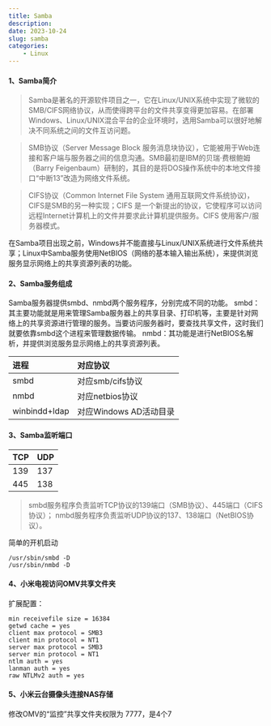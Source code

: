 ```yaml
---
title: Samba
description: 
date: 2023-10-24
slug: samba
categories:
    - Linux
---
```


#### 1、Samba简介
> Samba是著名的开源软件项目之一，它在Linux/UNIX系统中实现了微软的SMB/CIFS网络协议，从而使得跨平台的文件共享变得更加容易。在部署Windows、Linux/UNIX混合平台的企业环境时，选用Samba可以很好地解决不同系统之间的文件互访问题。

> SMB协议（Server Message Block 服务消息块协议），它能被用于Web连接和客户端与服务器之间的信息沟通。SMB最初是IBM的贝瑞·费根鲍姆（Barry Feigenbaum）研制的，其目的是将DOS操作系统中的本地文件接口“中断13”改造为网络文件系统。

> CIFS协议（Common Internet File System 通用互联网文件系统协议)，CIFS是SMB的另一种实现；CIFS 是一个新提出的协议，它使程序可以访问远程Internet计算机上的文件并要求此计算机提供服务。CIFS 使用客户/服务器模式。

在Samba项目出现之前，Windows并不能直接与Linux/UNIX系统进行文件系统共享；Linux中Samba服务使用NetBIOS（网络的基本输入输出系统），来提供浏览服务显示网络上的共享资源列表的功能。
#### 2、Samba服务组成
Samba服务器提供smbd、nmbd两个服务程序，分别完成不同的功能。
smbd：其主要功能就是用来管理Samba服务器上的共享目录、打印机等，主要是针对网络上的共享资源进行管理的服务。当要访问服务器时，要查找共享文件，这时我们就要依靠smbd这个进程来管理数据传输。
nmbd：其功能是进行NetBIOS名解析，并提供浏览服务显示网络上的共享资源列表。

| 进程          | 对应协议               |
| :------------ | :--------------------- |
| smbd          | 对应smb/cifs协议       |
| nmbd          | 对应netbios协议        |
| winbindd+ldap | 对应Windows AD活动目录 |

#### 3、Samba监听端口

| TCP  | UDP  |
| :--- | :--- |
| 139  | 137  |
| 445  | 138  |

> smbd服务程序负责监听TCP协议的139端口（SMB协议）、445端口（CIFS协议）；
> nmbd服务程序负责监听UDP协议的137、138端口（NetBIOS协议）。

简单的开机启动
```
/usr/sbin/smbd -D
/usr/sbin/nmbd -D
```
#### 4、小米电视访问OMV共享文件夹

扩展配置：
```
min receivefile size = 16384
getwd cache = yes
client max protocol = SMB3
client min protocol = NT1
server max protocol = SMB3
server min protocol = NT1
ntlm auth = yes
lanman auth = yes
raw NTLMv2 auth = yes
```
#### 5、小米云台摄像头连接NAS存储
修改OMV的“监控”共享文件夹权限为 7777，是4个7
